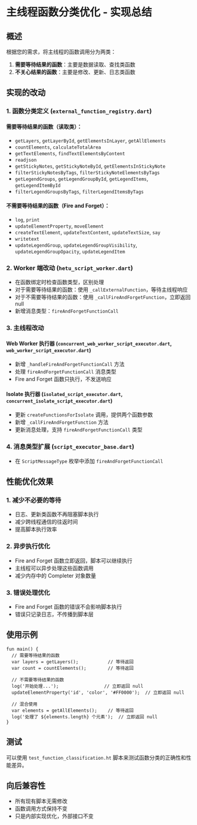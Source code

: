 # 主线程函数分类优化 - 实现总结

## 概述
根据您的需求，将主线程的函数调用分为两类：
1. **需要等待结果的函数**：主要是数据读取、查找类函数
2. **不关心结果的函数**：主要是修改、更新、日志类函数

## 实现的改动

### 1. 函数分类定义 (`external_function_registry.dart`)

#### 需要等待结果的函数（读取类）：
- `getLayers`, `getLayerById`, `getElementsInLayer`, `getAllElements`
- `countElements`, `calculateTotalArea`
- `getTextElements`, `findTextElementsByContent`
- `readjson`
- `getStickyNotes`, `getStickyNoteById`, `getElementsInStickyNote`
- `filterStickyNotesByTags`, `filterStickyNoteElementsByTags`
- `getLegendGroups`, `getLegendGroupById`, `getLegendItems`, `getLegendItemById`
- `filterLegendGroupsByTags`, `filterLegendItemsByTags`

#### 不需要等待结果的函数（Fire and Forget）：
- `log`, `print`
- `updateElementProperty`, `moveElement`
- `createTextElement`, `updateTextContent`, `updateTextSize`, `say`
- `writetext`
- `updateLegendGroup`, `updateLegendGroupVisibility`, `updateLegendGroupOpacity`, `updateLegendItem`

### 2. Worker 端改动 (`hetu_script_worker.dart`)

- 在函数绑定时检查函数类型，区别处理
- 对于需要等待结果的函数：使用 `_callExternalFunction`，等待主线程响应
- 对于不需要等待结果的函数：使用 `_callFireAndForgetFunction`，立即返回 null
- 新增消息类型：`fireAndForgetFunctionCall`

### 3. 主线程改动

#### Web Worker 执行器 (`concurrent_web_worker_script_executor.dart`, `web_worker_script_executor.dart`)
- 新增 `_handleFireAndForgetFunctionCall` 方法
- 处理 `fireAndForgetFunctionCall` 消息类型
- Fire and Forget 函数只执行，不发送响应

#### Isolate 执行器 (`isolated_script_executor.dart`, `concurrent_isolate_script_executor.dart`)
- 更新 `createFunctionsForIsolate` 调用，提供两个函数参数
- 新增 `_callFireAndForgetFunction` 方法
- 更新消息处理，支持 `fireAndForgetFunctionCall` 类型

### 4. 消息类型扩展 (`script_executor_base.dart`)
- 在 `ScriptMessageType` 枚举中添加 `fireAndForgetFunctionCall`

## 性能优化效果

### 1. 减少不必要的等待
- 日志、更新类函数不再阻塞脚本执行
- 减少跨线程通信的往返时间
- 提高脚本执行效率

### 2. 异步执行优化
- Fire and Forget 函数立即返回，脚本可以继续执行
- 主线程可以异步处理这些函数调用
- 减少内存中的 Completer 对象数量

### 3. 错误处理优化
- Fire and Forget 函数的错误不会影响脚本执行
- 错误只记录日志，不传播到脚本层

## 使用示例

```hetu
fun main() {
  // 需要等待结果的函数
  var layers = getLayers();           // 等待返回
  var count = countElements();        // 等待返回
  
  // 不需要等待结果的函数
  log('开始处理...');                 // 立即返回 null
  updateElementProperty('id', 'color', '#FF0000');  // 立即返回 null
  
  // 混合使用
  var elements = getAllElements();    // 等待返回
  log('处理了 ${elements.length} 个元素');  // 立即返回 null
}
```

## 测试

可以使用 `test_function_classification.ht` 脚本来测试函数分类的正确性和性能差异。

## 向后兼容性

- 所有现有脚本无需修改
- 函数调用方式保持不变
- 只是内部实现优化，外部接口不变
